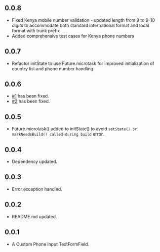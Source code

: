 ## 0.0.8

- Fixed Kenya mobile number validation - updated length from 9 to 9-10 digits to accommodate both standard international format and local format with trunk prefix
- Added comprehensive test cases for Kenya phone numbers

## 0.0.7

- Refactor initState to use Future.microtask for improved initialization of country list and phone number handling

## 0.0.6

- [#1](https://github.com/rvndsngwn/flutter_intl_phone_field/issues/1) has been fixed.
- [#2](https://github.com/rvndsngwn/flutter_intl_phone_field/issues/2) has been fixed.

## 0.0.5

- Future.microtask() added to initState() to avoid `setState() or markNeedsBuild() called during build` error.

## 0.0.4

- Dependency updated.

## 0.0.3

- Error exception handled.

## 0.0.2

- README.md updated.

## 0.0.1

- A Custom Phone Input TextFormField.
